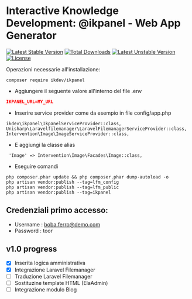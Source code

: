 # Interactive Knowledge Development: @ikpanel - Web App Generator

[![Latest Stable Version](https://poser.pugx.org/ikdev/ikpanel/v/stable)](https://packagist.org/packages/ikdev/ikpanel)
[![Total Downloads](https://poser.pugx.org/ikdev/ikpanel/downloads)](https://packagist.org/packages/ikdev/ikpanel)
[![Latest Unstable Version](https://poser.pugx.org/ikdev/ikpanel/v/unstable)](https://packagist.org/packages/ikdev/ikpanel)
[![License](https://poser.pugx.org/ikdev/ikpanel/license)](https://packagist.org/packages/ikdev/ikpanel)

Operazioni necessarie all'installazione:

``` 
composer require ikdev/ikpanel
```

* Aggiungere il seguente valore all'interno del file .env

``` json
IKPANEL_URL=MY_URL
```

* Inserire service provider come da esempio in file config/app.php
```
ikdev\ikpanel\IkpanelServiceProvider::class,
Unisharp\Laravelfilemanager\LaravelFilemanagerServiceProvider::class,
Intervention\Image\ImageServiceProvider::class,
```

* E aggiungi la classe alias
```
 'Image' => Intervention\Image\Facades\Image::class,
```

* Eseguire comandi
```
php composer.phar update && php composer.phar dump-autoload -o
php artisan vendor:publish --tag=lfm_config
php artisan vendor:publish --tag=lfm_public
php artisan vendor:publish --tag=ikpanel
```

## Credenziali primo accesso:
* Username : boba.ferro@demo.com
* Password : toor

## v1.0 progress

- [x] Inserita logica amministrativa
- [x] Integrazione Laravel Filemanager
- [ ] Traduzione Laravel Filemanager
- [ ] Sostituzine template HTML (ElaAdmin)
- [ ] Integrazione modulo Blog
